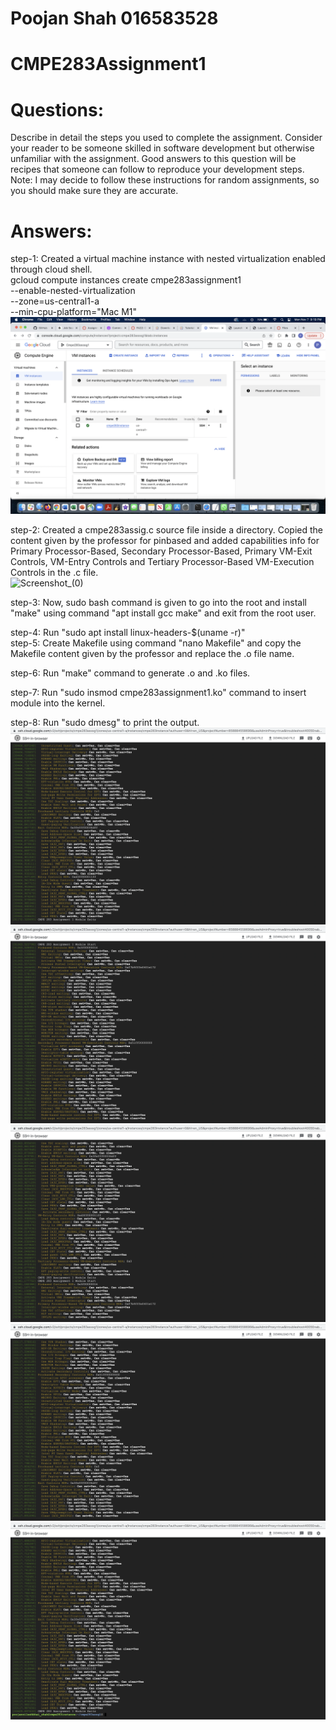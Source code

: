 # Poojan Shah 016583528

# CMPE283Assignment1

# Questions:
Describe in detail the steps you used to complete the assignment. Consider your reader to be someone 
skilled in software development but otherwise unfamiliar with the assignment. Good answers to this 
question will be recipes that someone can follow to reproduce your development steps.
Note: I may decide to follow these instructions for random assignments, so you should make sure 
they are accurate.

# Answers:
step-1: Created a virtual machine instance with nested virtualization enabled through cloud shell.  
gcloud compute instances create cmpe283assignment1 \
  --enable-nested-virtualization \
  --zone=us-central1-a \
  --min-cpu-platform="Mac M1"  
![screenshot(1)](https://github.com/poojan4ps/CMPE283-Virtualization_Technology/blob/master/screenshot/Screen%20Shot%202022-11-07%20at%209.19.10%20PM.png)

step-2: Created a cmpe283assig.c source file inside a directory. Copied the content given by the professor for pinbased and added capabilities info for Primary Processor-Based, Secondary Processor-Based, Primary VM-Exit Controls, VM-Entry Controls and Tertiary Processor-Based VM-Execution Controls in the .c file.  
![Screenshot_(0)]()

step-3: Now, sudo bash command is given to go into the root and install "make" using command "apt install gcc make" and exit from the root user.  


step-4: Run "sudo apt install linux-headers-$(uname -r)"  
step-5: Create Makefile using command "nano Makefile" and copy the Makefile content given by the professor and replace the .o file name.  


step-6: Run "make" command to generate .o and .ko files.  


step-7: Run "sudo insmod cmpe283assignment1.ko" command to insert module into the kernel.  

step-8: Run "sudo dmesg" to print the output.  
![Screenshot (3)](https://github.com/poojan4ps/CMPE283-Virtualization_Technology/blob/master/screenshot/Screen%20Shot%202022-11-07%20at%209.14.43%20PM.png)
![Screenshot (4)](https://github.com/poojan4ps/CMPE283-Virtualization_Technology/blob/master/screenshot/Screen%20Shot%202022-11-07%20at%209.15.20%20PM.png)
![Screenshot_(6)](https://github.com/poojan4ps/CMPE283-Virtualization_Technology/blob/master/screenshot/Screen%20Shot%202022-11-07%20at%209.15.34%20PM.png)
![Screenshot_(7)](https://github.com/poojan4ps/CMPE283-Virtualization_Technology/blob/master/screenshot/Screen%20Shot%202022-11-07%20at%209.18.24%20PM.png)
![Screenshot (5)](https://github.com/poojan4ps/CMPE283-Virtualization_Technology/blob/master/screenshot/Screen%20Shot%202022-11-07%20at%209.18.31%20PM.png)
